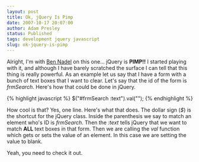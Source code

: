 ```yaml
---
layout: post
title: Ok, jQuery Is Pimp
date: 2007-10-17 20:07:00
author: Adam Presley
status: Published
tags: development jquery javascript
slug: ok-jquery-is-pimp
---
```

Alright, I'm with [Ben Nadel](http://www.bennadel.com) on this one... jQuery is **PIMP!!**
I started playing with it, and although I have barely scratched the
surface I can tell that this thing is really powerful. As an example let
us say that I have a form with a bunch of text boxes that I want to
clear. Let's say that the id of the form is *frmSearch*. Here's how that
could be done in jQuery.  
  
{% highlight javascript %}
$("#frmSearch :text").val("");
{% endhighlight %}

How cool is that? Yes, one line. Here's what that does. The dollar sign
(*$*) is the shortcut for the jQuery class. Inside the parenthesis we
say to match an element who's ID is *frmSearch*. Then the *:text* tells
jQuery that we want to match **ALL** text boxes in that form. Then we
are calling the *val* function which gets or sets the value of an
element. In this case we are setting the value to blank.  
  
Yeah, you need to check it out.
